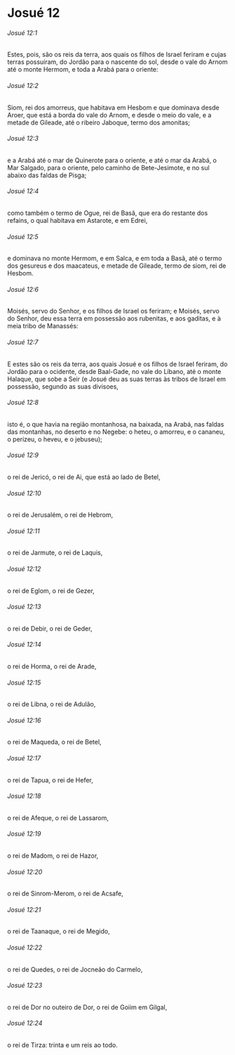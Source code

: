 # Josué 12

###### Josué 12:1

Estes, pois, são os reis da terra, aos quais os filhos de Israel feriram e cujas terras possuíram, do Jordão para o nascente do sol, desde o vale do Arnom até o monte Hermom, e toda a Arabá para o oriente:

###### Josué 12:2

Siom, rei dos amorreus, que habitava em Hesbom e que dominava desde Aroer, que está a borda do vale do Arnom, e desde o meio do vale, e a metade de Gileade, até o ribeiro Jaboque, termo dos amonitas;

###### Josué 12:3

e a Arabá até o mar de Quinerote para o oriente, e até o mar da Arabá, o Mar Salgado, para o oriente, pelo caminho de Bete-Jesimote, e no sul abaixo das faldas de Pisga;

###### Josué 12:4

como também o termo de Ogue, rei de Basã, que era do restante dos refains, o qual habitava em Astarote, e em Edrei,

###### Josué 12:5

e dominava no monte Hermom, e em Salca, e em toda a Basã, até o termo dos gesureus e dos maacateus, e metade de Gileade, termo de siom, rei de Hesbom.

###### Josué 12:6

Moisés, servo do Senhor, e os filhos de Israel os feriram; e Moisés, servo do Senhor, deu essa terra em possessão aos rubenitas, e aos gaditas, e à meia tribo de Manassés:

###### Josué 12:7

E estes são os reis da terra, aos quais Josué e os filhos de Israel feriram, do Jordão para o ocidente, desde Baal-Gade, no vale do Líbano, até o monte Halaque, que sobe a Seir (e Josué deu as suas terras às tribos de Israel em possessão, segundo as suas divisoes,

###### Josué 12:8

isto é, o que havia na região montanhosa, na baixada, na Arabá, nas faldas das montanhas, no deserto e no Negebe: o heteu, o amorreu, e o cananeu, o perizeu, o heveu, e o jebuseu);

###### Josué 12:9

o rei de Jericó, o rei de Ai, que está ao lado de Betel,

###### Josué 12:10

o rei de Jerusalém, o rei de Hebrom,

###### Josué 12:11

o rei de Jarmute, o rei de Laquis,

###### Josué 12:12

o rei de Eglom, o rei de Gezer,

###### Josué 12:13

o rei de Debir, o rei de Geder,

###### Josué 12:14

o rei de Horma, o rei de Arade,

###### Josué 12:15

o rei de Libna, o rei de Adulão,

###### Josué 12:16

o rei de Maqueda, o rei de Betel,

###### Josué 12:17

o rei de Tapua, o rei de Hefer,

###### Josué 12:18

o rei de Afeque, o rei de Lassarom,

###### Josué 12:19

o rei de Madom, o rei de Hazor,

###### Josué 12:20

o rei de Sinrom-Merom, o rei de Acsafe,

###### Josué 12:21

o rei de Taanaque, o rei de Megido,

###### Josué 12:22

o rei de Quedes, o rei de Jocneão do Carmelo,

###### Josué 12:23

o rei de Dor no outeiro de Dor, o rei de Goiim em Gilgal,

###### Josué 12:24

o rei de Tirza: trinta e um reis ao todo.

